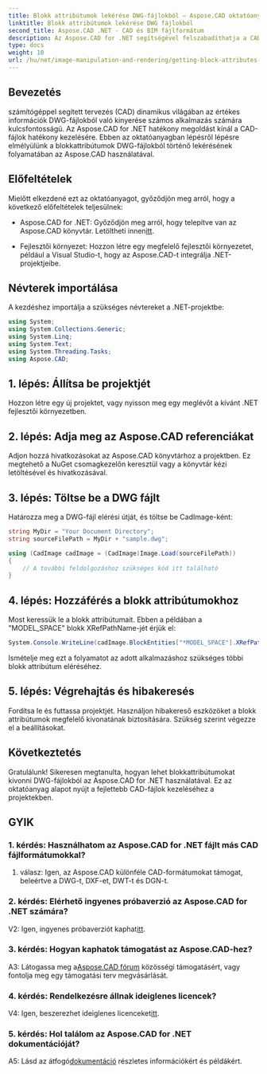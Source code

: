 ```yaml
---
title: Blokk attribútumok lekérése DWG-fájlokból – Aspose.CAD oktatóanyag
linktitle: Blokk attribútumok lekérése DWG fájlokból
second_title: Aspose.CAD .NET - CAD és BIM fájlformátum
description: Az Aspose.CAD for .NET segítségével felszabadíthatja a CAD-fájlokban rejlő lehetőségeket. A blokk attribútumainak könnyed kibontása.
type: docs
weight: 10
url: /hu/net/image-manipulation-and-rendering/getting-block-attributes-from-dwg/
---
```

## Bevezetés

számítógéppel segített tervezés (CAD) dinamikus világában az értékes információk DWG-fájlokból való kinyerése számos alkalmazás számára kulcsfontosságú. Az Aspose.CAD for .NET hatékony megoldást kínál a CAD-fájlok hatékony kezelésére. Ebben az oktatóanyagban lépésről lépésre elmélyülünk a blokkattribútumok DWG-fájlokból történő lekérésének folyamatában az Aspose.CAD használatával.

## Előfeltételek

Mielőtt elkezdené ezt az oktatóanyagot, győződjön meg arról, hogy a következő előfeltételek teljesülnek:

-  Aspose.CAD for .NET: Győződjön meg arról, hogy telepítve van az Aspose.CAD könyvtár. Letöltheti innen[itt](https://releases.aspose.com/cad/net/).

- Fejlesztői környezet: Hozzon létre egy megfelelő fejlesztői környezetet, például a Visual Studio-t, hogy az Aspose.CAD-t integrálja .NET-projektjeibe.

## Névterek importálása

A kezdéshez importálja a szükséges névtereket a .NET-projektbe:

```csharp
using System;
using System.Collections.Generic;
using System.Linq;
using System.Text;
using System.Threading.Tasks;
using Aspose.CAD;
```

## 1. lépés: Állítsa be projektjét

Hozzon létre egy új projektet, vagy nyisson meg egy meglévőt a kívánt .NET fejlesztői környezetben.

## 2. lépés: Adja meg az Aspose.CAD referenciákat

Adjon hozzá hivatkozásokat az Aspose.CAD könyvtárhoz a projektben. Ez megtehető a NuGet csomagkezelőn keresztül vagy a könyvtár kézi letöltésével és hivatkozásával.

## 3. lépés: Töltse be a DWG fájlt

Határozza meg a DWG-fájl elérési útját, és töltse be CadImage-ként:

```csharp
string MyDir = "Your Document Directory";
string sourceFilePath = MyDir + "sample.dwg";

using (CadImage cadImage = (CadImage)Image.Load(sourceFilePath))
{
    // A további feldolgozáshoz szükséges kód itt található
}
```

## 4. lépés: Hozzáférés a blokk attribútumokhoz

Most keressük le a blokk attribútumait. Ebben a példában a "MODEL_SPACE" blokk XRefPathName-jét érjük el:

```csharp
System.Console.WriteLine(cadImage.BlockEntities["*MODEL_SPACE"].XRefPathName);
```

Ismételje meg ezt a folyamatot az adott alkalmazáshoz szükséges többi blokk attribútum eléréséhez.

## 5. lépés: Végrehajtás és hibakeresés

Fordítsa le és futtassa projektjét. Használjon hibakereső eszközöket a blokk attribútumok megfelelő kivonatának biztosítására. Szükség szerint végezze el a beállításokat.

## Következtetés

Gratulálunk! Sikeresen megtanulta, hogyan lehet blokkattribútumokat kivonni DWG-fájlokból az Aspose.CAD for .NET használatával. Ez az oktatóanyag alapot nyújt a fejlettebb CAD-fájlok kezeléséhez a projektekben.

## GYIK

### 1. kérdés: Használhatom az Aspose.CAD for .NET fájlt más CAD fájlformátumokkal?

1. válasz: Igen, az Aspose.CAD különféle CAD-formátumokat támogat, beleértve a DWG-t, DXF-et, DWT-t és DGN-t.

### 2. kérdés: Elérhető ingyenes próbaverzió az Aspose.CAD for .NET számára?

 V2: Igen, ingyenes próbaverziót kaphat[itt](https://releases.aspose.com/).

### 3. kérdés: Hogyan kaphatok támogatást az Aspose.CAD-hez?

 A3: Látogassa meg a[Aspose.CAD fórum](https://forum.aspose.com/c/cad/19) közösségi támogatásért, vagy fontolja meg egy támogatási terv megvásárlását.

### 4. kérdés: Rendelkezésre állnak ideiglenes licencek?

 V4: Igen, beszerezhet ideiglenes licenceket[itt](https://purchase.aspose.com/temporary-license/).

### 5. kérdés: Hol találom az Aspose.CAD for .NET dokumentációját?

 A5: Lásd az átfogó[dokumentáció](https://reference.aspose.com/cad/net/) részletes információkért és példákért.